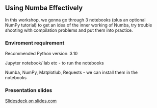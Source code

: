 ## Using Numba Effectively

In this workshop, we gonna go through 3 notebooks (plus an optional NumPy tutorial) to get an idea of the inner working of Numba, try trouble shooting with compilation problems and put them into practice.

### Enviroment requirement

Recommended Python version: 3.10

Jupyter notebook/ lab etc - to run the notebooks

Numba, NumPy, Matplotlub, Requests - we can install them in the notebooks

### Presentation slides

[Slidesdeck on slides.com](https://slides.com/cheukting_ho/using-numba)
